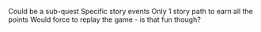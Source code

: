 Could be a sub-quest
Specific story events
Only 1 story path to earn all the points
Would force to replay the game - is that fun though?

